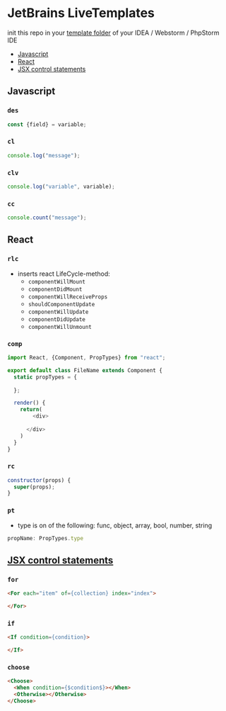# JetBrains LiveTemplates

init this repo in your [template folder](https://www.jetbrains.com/help/idea/2016.2/sharing-live-templates.html#config_file_location) of your IDEA / Webstorm / PhpStorm IDE

* [Javascript](#javascript)
* [React](#react)
* [JSX control statements](#jsx-control-statements)

## Javascript

### `des`

```js
const {field} = variable;
```

### `cl`

```js
console.log("message");
```

### `clv`

```js
console.log("variable", variable);
```

### `cc`

```js
console.count("message");
```

## React

### `rlc`
* inserts react LifeCycle-method:
  * `componentWillMount`
  * `componentDidMount`
  * `componentWillReceiveProps`
  * `shouldComponentUpdate`
  * `componentWillUpdate`
  * `componentDidUpdate`
  * `componentWillUnmount`

### `comp` 

```js
import React, {Component, PropTypes} from "react";

export default class FileName extends Component {
  static propTypes = {
  
  };

  render() {
    return(
    	<div>
    	
      </div>
    )
  }
}
```

### `rc`

```js
constructor(props) {
  super(props);
}
```

### `pt`

* type is on of the following: func, object, array, bool, number, string

```js
propName: PropTypes.type
```

## [JSX control statements](https://github.com/AlexGilleran/jsx-control-statements)

### `for`

```html
<For each="item" of={collection} index="index">

</For>
```

### `if`

```html
<If condition={condition}>

</If>
```

### `choose`

```html
<Choose> 
  <When condition={$condition$}></When>
  <Otherwise></Otherwise>
</Choose>
```
